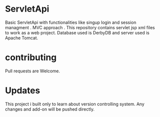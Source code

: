 # ServletApi
Basic ServletApi with functionalities like singup login and session managment .
MVC approach .
This repository contains servlet jsp xml files to work as a web project.
Database used is DerbyDB and server used is Apache Tomcat.

# contributing
Pull requests are Welcome.

# Updates
 This project i built only to learn about version controlling system.
 Any changes and add-on will be pushed directly. 
